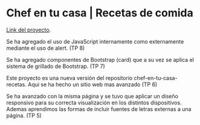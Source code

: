 # Chef en tu casa | Recetas de comida

[Link del proyecto](https://matiaschanquia.github.io/chef-en-tu-casa/).

Se ha agregado el uso de JavaScript internamente como externamente mediante el uso de alert. (TP 8)

Se ha agregado componentes de Bootstrap (card) que a su vez se aplica el sistema de grillado de Bootstrap. (TP 7)

Este proyecto es una nueva versión del repositorio chef-en-tu-casa-recetas. Aqui se ha hecho un sitio web mas avanzado (TP 6)

Se ha avanzado con la misma página y se tuvo que aplicar un diseño responsivo para su correcta visualización en los distintos dispositivos. Ademas aprendimos las formas de incluir fuentes de letras externas a una página. (TP 5)
